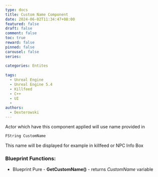 ```yaml
---
type: docs 
title: Custom Name Component
date: 2024-06-02T11:34:47+08:00
featured: false
draft: false
comment: false
toc: true
reward: false
pinned: false
carousel: false
series: 
 
categories: Entites
 
tags: 
  - Unreal Engine
  - Unreal Engine 5.4
  - Killfeed
  - C++
  - UI
  -
authors:
  - Dexterowski
---
```


Actor which have this component applied will use name provided in 

```cpp
FString CustomName
```

This name will be displayed for example in killfeed or NPC Info Box

### Blueprint Functions:

* Blueprint Pure - **GetCustomName()** - returns *CustomName* variable